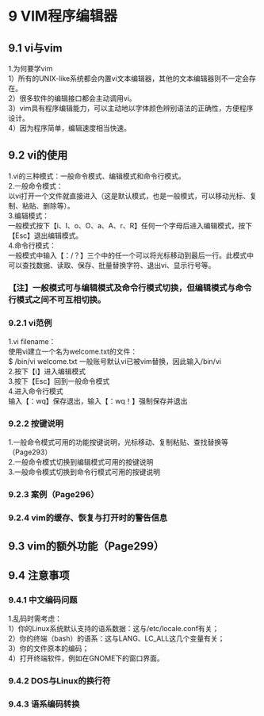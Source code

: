 # 9 VIM程序编辑器  
## 9.1 vi与vim  
1.为何要学vim  
1）所有的UNIX-like系统都会内置vi文本编辑器，其他的文本编辑器则不一定会存在。  
2）很多软件的编辑接口都会主动调用vi。  
3）vim具有程序编辑能力，可以主动地以字体颜色辨别语法的正确性，方便程序设计。  
4）因为程序简单，编辑速度相当快速。  
## 9.2 vi的使用  
1.vi的三种模式：一般命令模式、编辑模式和命令行模式。  
2.一般命令模式：  
  以vi打开一个文件就直接进入（这是默认模式，也是一般模式，可以移动光标、复制、粘贴、删除等）。  
3.编辑模式：  
  一般模式按下【i、I、o、O、a、A、r、R】任何一个字母后进入编辑模式，按下【Esc】退出编辑模式。  
4.命令行模式：  
  一般模式中输入【：/？】三个中的任一个可以将光标移动到最后一行。此模式中可以查找数据、读取、保存、批量替换字符、退出vi、显示行号等。  
### 【注】一般模式可与编辑模式及命令行模式切换，但编辑模式与命令行模式之间不可互相切换。  
### 9.2.1 vi范例  
1.vi filename：  
  使用vi建立一个名为welcome.txt的文件：   
  $ /bin/vi welcome.txt   一般账号默认vi已被vim替换，因此输入/bin/vi  
2.按下【i】进入编辑模式  
3.按下【Esc】回到一般命令模式  
4.进入命令行模式  
  输入【：wq】保存退出，输入【：wq！】强制保存并退出  
### 9.2.2 按键说明  
1.一般命令模式可用的功能按键说明，光标移动、复制粘贴、查找替换等（Page293）  
2.一般命令模式切换到编辑模式可用的按键说明  
3.一般命令模式切换到命令行模式可用的按键说明  
### 9.2.3 案例（Page296）  
### 9.2.4 vim的缓存、恢复与打开时的警告信息   
## 9.3 vim的额外功能（Page299）  
## 9.4 注意事项  
### 9.4.1 中文编码问题  
1.乱码时需考虑：  
1）你的Linux系统默认支持的语系数据：这与/etc/locale.conf有关；   
2）你的终端（bash）的语系：这与LANG、LC_ALL这几个变量有关；  
3）你的文件原本的编码；  
4）打开终端软件，例如在GNOME下的窗口界面。  
### 9.4.2 DOS与Linux的换行符  
### 9.4.3 语系编码转换  
